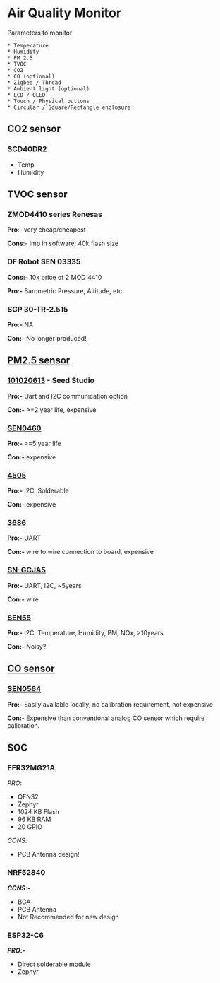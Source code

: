 # Air Quality Monitor

Parameters to monitor

    * Temperature
    * Humidity
    * PM 2.5
    * TVOC
    * CO2
    * CO (optional)
    * Zigbee / Thread 
    * Ambient light (optional)
    * LCD / OLED 
    * Touch / Physical buttons 
    * Circular / Square/Rectangle enclosure

## CO2 sensor

### SCD40DR2 

* Temp 
* Humidity 

## TVOC sensor

### ZMOD4410 series Renesas 

**Pro**:- very cheap/cheapest 

**Cons**:- Imp in software; 40k flash size 

### DF Robot SEN 03335 

**Cons:-** 10x price of 2 MOD 4410 

**Pro:-** Barometric Pressure, Altitude, etc 

### SGP 30-TR-2.515 

**Pro:-** NA 

**Con:-** No longer produced\! 

## [PM2.5 sensor](https://eu.mouser.com/c/?q=PM2.5)

### [101020613](https://eu.mouser.com/ProductDetail/Seeed-Studio/101020613?qs=0lSvoLzn4L9gsNWRDmy9gw%3D%3D) - Seed Studio

**Pro:-** Uart and I2C communication option 

**Con:-** >=2 year life, expensive

### [SEN0460](https://eu.mouser.com/ProductDetail/DFRobot/SEN0460?qs=Rp5uXu7WBW%252B%252BN5%252B%2FVxPfpQ%3D%3D)

**Pro:-** >=5 year life

**Con:-** expensive

### [4505](https://www.adafruit.com/product/4505)

**Pro:-** I2C, Solderable

**Con:-** expensive

### [3686](https://www.adafruit.com/product/3686)

**Pro:-** UART

**Con:-** wire to wire connection to board, expensive

### [SN-GCJA5](https://eu.mouser.com/ProductDetail/Panasonic/SN-GCJA5?qs=XeJtXLiO41TL5Ge4ALTvYw%3D%3D)

**Pro:-** UART, I2C, ~5years

**Con:-** wire

### [SEN55](https://eu.mouser.com/ProductDetail/Sensirion/SEN55-SDN-T?qs=MyNHzdoqoQLyWUzejWkZfg%3D%3D&srsltid=AfmBOoqBRrcB50QYiXNbkeqh5FcdCAZsT3StCqvU6dAGk-n7VuMj1W1n)

**Pro:-** I2C, Temperature, Humidity, PM, NOx, >10years

**Con:-** Noisy?

## [CO sensor](https://eu.mouser.com/c/sensors/environmental-sensors/air-quality-sensors/?q=CO&sensor%20type=Carbon%20Monoxide%20%28CO%29&sort=pricing)

### [SEN0564](https://www.tinytronics.nl/en/sensors/air/gas/dfrobot-fermion-mems-carbon-monoxide-co-detection-sensor)

**Pro:-** Easily available locally, no calibration requirement, not expensive

**Con:-** Expensive than conventional analog CO sensor which require calibration.

## SOC

### EFR32MG21A

*_PRO_*:
* QFN32
* Zephyr 
* 1024 KB Flash 
* 96 KB RAM 
* 20 GPIO 

*_CONS_*: 
* PCB Antenna design\!

### NRF52840 

**_CONS_:-** 
* BGA 
* PCB Antenna 
* Not Recommended for new design 

### ESP32-C6 

**_PRO_:-** 
* Direct solderable module
* Zephyr 